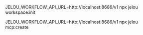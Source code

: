 JELOU_WORKFLOW_API_URL=http://localhost:8686/v1 npx jelou workspace:init

JELOU_WORKFLOW_API_URL=http://localhost:8686/v1 npx jelou mcp:create